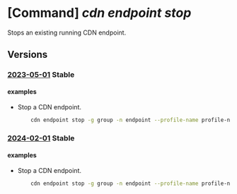 # [Command] _cdn endpoint stop_

Stops an existing running CDN endpoint.

## Versions

### [2023-05-01](/Resources/mgmt-plane/L3N1YnNjcmlwdGlvbnMve30vcmVzb3VyY2Vncm91cHMve30vcHJvdmlkZXJzL21pY3Jvc29mdC5jZG4vcHJvZmlsZXMve30vZW5kcG9pbnRzL3t9L3N0b3A=/2023-05-01.xml) **Stable**

<!-- mgmt-plane /subscriptions/{}/resourcegroups/{}/providers/microsoft.cdn/profiles/{}/endpoints/{}/stop 2023-05-01 -->

#### examples

- Stop a CDN endpoint.
    ```bash
        cdn endpoint stop -g group -n endpoint --profile-name profile-name
    ```

### [2024-02-01](/Resources/mgmt-plane/L3N1YnNjcmlwdGlvbnMve30vcmVzb3VyY2Vncm91cHMve30vcHJvdmlkZXJzL21pY3Jvc29mdC5jZG4vcHJvZmlsZXMve30vZW5kcG9pbnRzL3t9L3N0b3A=/2024-02-01.xml) **Stable**

<!-- mgmt-plane /subscriptions/{}/resourcegroups/{}/providers/microsoft.cdn/profiles/{}/endpoints/{}/stop 2024-02-01 -->

#### examples

- Stop a CDN endpoint.
    ```bash
        cdn endpoint stop -g group -n endpoint --profile-name profile-name
    ```
